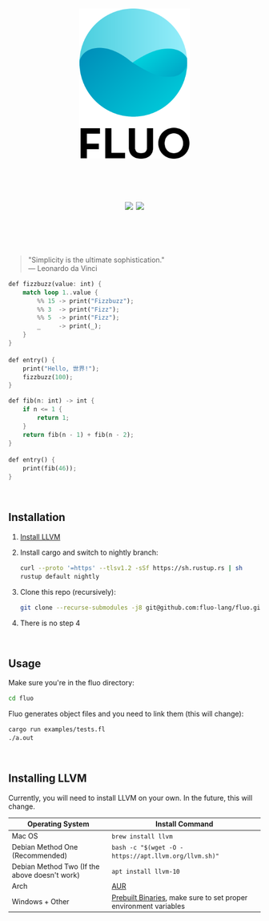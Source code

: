 <h1 align=center>
    <img src="img/logo_text.svg" height=300px/>
    <br>
    <br>
    <br>
    <a href="https://github.com/fluo-lang/fluo/actions"><img src="https://img.shields.io/github/workflow/status/fluo-lang/fluo/build-test-bench?style=for-the-badge" height=24px></img></a>
    <a href="https://trello.com/b/5gxtFXun/fluo"><img src="https://img.shields.io/badge/trello-here-000000FF?style=for-the-badge" height=24px></img></a>
</h1>

<br>
<br>
<br>

> "Simplicity is the ultimate sophistication."
> <br>
> — Leonardo da Vinci

```rust
def fizzbuzz(value: int) {
    match loop 1..value {
        %% 15 -> print("Fizzbuzz");
        %% 3  -> print("Fizz");
        %% 5  -> print("Fizz");
        _     -> print(_);
    }
}

def entry() {
    print("Hello, 世界!");
    fizzbuzz(100);
}
```

```rust
def fib(n: int) -> int {
    if n <= 1 { 
        return 1;
    }
    return fib(n - 1) + fib(n - 2);
}

def entry() {
    print(fib(46));
}
```
<br>

## Installation

1. [Install LLVM](https://github.com/fluo-lang/fluo#installing-llvm)

2. Install cargo and switch to nightly branch:
   ```bash
   curl --proto '=https' --tlsv1.2 -sSf https://sh.rustup.rs | sh
   rustup default nightly
   ```

3. Clone this repo (recursively):
   ```bash
   git clone --recurse-submodules -j8 git@github.com:fluo-lang/fluo.git
   ```

4. There is no step 4

<br>

## Usage
Make sure you're in the fluo directory:
```bash
cd fluo
```

Fluo generates object files and you need to link them (this will change):
```bash
cargo run examples/tests.fl
./a.out
```

<br>

## Installing LLVM
Currently, you will need to install LLVM on your own. In the future, this will change.

| Operating System                              | Install Command                                                                                                    |
| --------------------------------------------- | ------------------------------------------------------------------------------------------------------------------ |
| Mac OS                                        | `brew install llvm`                                                                                                |
| Debian Method One (Recommended)               | `bash -c "$(wget -O - https://apt.llvm.org/llvm.sh)"`                                                              |
| Debian Method Two (If the above doesn't work) | `apt install llvm-10`                                                                                              |
| Arch                                          | [AUR](https://www.archlinux.org/packages/extra/x86_64/llvm/)                                                       |
| Windows + Other                               | [Prebuilt Binaries](https://releases.llvm.org/download.html#10.0.0), make sure to set proper environment variables |


